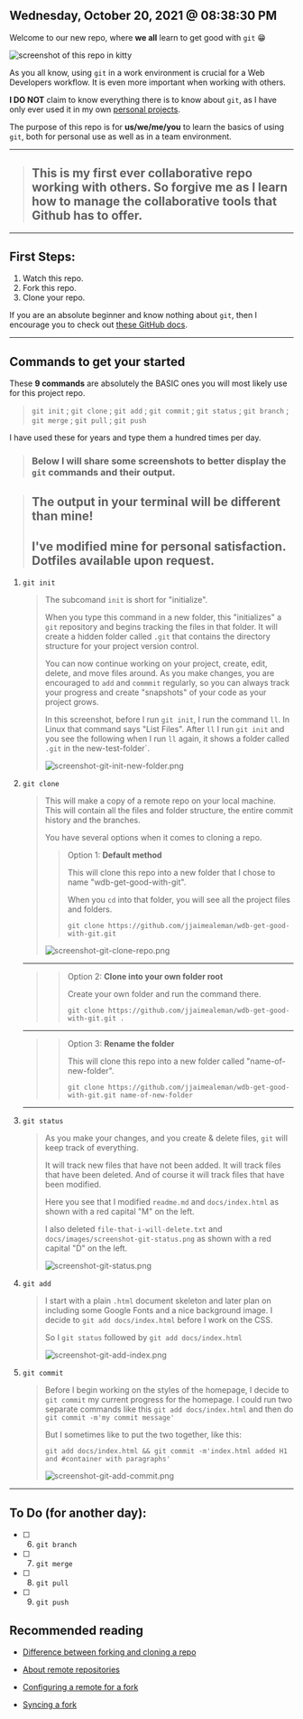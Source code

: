 ## Wednesday, October 20, 2021 @ 08:38:30 PM

Welcome to our new repo, where **we all** learn to get good with `git` 😁

![screenshot of this repo in kitty](docs/images/screenshot-this-repo.png)

As you all know, using `git` in a work environment is crucial for a Web Developers workflow. It is even more important when working with others.

**I DO NOT** claim to know everything there is to know about `git`, as I have only ever used it in my own [personal projects](https://github.com/jjaimealeman).

The purpose of this repo is for **us/we/me/you** to learn the basics of using `git`, both for personal use as well as in a team environment.

---

> ## This is my first ever collaborative repo working with others. So forgive me as I learn how to manage the collaborative tools that Github has to offer.

---

## First Steps:

1. Watch this repo.
2. Fork this repo.
3. Clone your repo.

If you are an absolute beginner and know nothing about `git`, then I encourage you to check out [these GitHub docs](https://docs.github.com/en/get-started/using-git).

---

## Commands to get your started

These **9 commands** are absolutely the BASIC ones you will most likely use for this project repo.

> `git init` ; `git clone` ; `git add` ; `git commit` ; `git status` ; `git branch` ; `git merge` ; `git pull` ; `git push`

I have used these for years and type them a hundred times per day.

> ### Below I will share some screenshots to better display the `git` commands and their output.

> ## **The output in your terminal will be different than mine!**
>
> ## I've modified mine for personal satisfaction. Dotfiles available upon request.

1. `git init`
    > The subcomand `init` is short for "initialize".
    >
    > When you type this command in a new folder, this "initializes" a `git` repository and begins tracking the files in that folder. It will create a hidden folder called `.git` that contains the directory structure for your project version control.
    >
    > You can now continue working on your project, create, edit, delete, and move files around. As you make changes, you are encouraged to `add` and `commmit` regularly, so you can always track your progress and create "snapshots" of your code as your project grows.
    >
    > In this screenshot, before I run `git init`, I run the command `ll`. In Linux that command says "List Files". After `ll` I run `git init` and you see the following when I run `ll` again, it shows a folder called `.git` in the new-test-folder`.
    >
    > ![screenshot-git-init-new-folder.png](docs/images/screenshot-git-init-new-folder.png)
2. `git clone`

    > This will make a copy of a remote repo on your local machine. This will contain all the files and folder structure, the entire commit history and the branches.
    >
    > You have several options when it comes to cloning a repo.
    >
    > > Option 1: **Default method**
    > >
    > > This will clone this repo into a new folder that I chose to name "wdb-get-good-with-git".
    > >
    > > When you `cd` into that folder, you will see all the project files and folders.
    > >
    > > `git clone https://github.com/jjaimealeman/wdb-get-good-with-git.git`
    >
    > ![screenshot-git-clone-repo.png](docs/images/screenshot-git-clone-repo.png)

    ***

    > > Option 2: **Clone into your own folder root**
    > >
    > > Create your own folder and run the command there.
    > >
    > > `git clone https://github.com/jjaimealeman/wdb-get-good-with-git.git .`

    ***

    > > Option 3: **Rename the folder**
    > >
    > > This will clone this repo into a new folder called "name-of-new-folder".
    > >
    > > `git clone https://github.com/jjaimealeman/wdb-get-good-with-git.git name-of-new-folder`

    ***

3. `git status`

    > As you make your changes, and you create & delete files, `git` will keep track of everything.
    >
    > It will track new files that have not been added. It will track files that have been deleted. And of course it will track files that have been modified.
    >
    > Here you see that I modified `readme.md` and `docs/index.html` as shown with a red capital "M" on the left.
    >
    > I also deleted `file-that-i-will-delete.txt` and `docs/images/screenshot-git-status.png` as shown with a red capital "D" on the left.
    >
    > ![screenshot-git-status.png](docs/images/screenshot-git-status.png)

4. `git add`

    > I start with a plain `.html` document skeleton and later plan on including some Google Fonts and a nice background image. I decide to `git add docs/index.html` before I work on the CSS.
    >
    > So I `git status` followed by `git add docs/index.html`
    >
    > ![screenshot-git-add-index.png](docs/images/screenshot-git-add-index.png)

5. `git commit`

    > Before I begin working on the styles of the homepage, I decide to `git commit` my current progress for the homepage.
    > I could run two separate commands like this `git add docs/index.html` and then do `git commit -m'my commit message'`
    >
    > But I sometimes like to put the two together, like this:
    >
    > `git add docs/index.html && git commit -m'index.html added H1 and #container with paragraphs'`
    >
    > ![screenshot-git-add-commit.png](docs/images/screenshot-git-add-commit.png)

---

## To Do (for another day):

-   [ ] 6. `git branch`
-   [ ] 7. `git merge`
-   [ ] 8. `git pull`
-   [ ] 9. `git push`

## Recommended reading

-   [Difference between forking and cloning a repo](https://github.community/t/the-difference-between-forking-and-cloning-a-repository/10189)

-   [About remote repositories](https://docs.github.com/en/get-started/getting-started-with-git/about-remote-repositories)

-   [Configuring a remote for a fork](https://docs.github.com/en/github/collaborating-with-pull-requests/working-with-forks/configuring-a-remote-for-a-fork)

-   [Syncing a fork](https://docs.github.com/en/github/collaborating-with-pull-requests/working-with-forks/syncing-a-fork)
